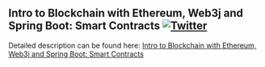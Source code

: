 ## Intro to Blockchain with Ethereum, Web3j and Spring Boot: Smart Contracts  [![Twitter](https://img.shields.io/twitter/follow/piotr_minkowski.svg?style=social&logo=twitter&label=Follow%20Me)](https://twitter.com/piotr_minkowski)

Detailed description can be found here: [Intro to Blockchain with Ethereum, Web3j and Spring Boot: Smart Contracts](https://piotrminkowski.wordpress.com/2018/07/25/intro-to-blockchain-with-ethereum-web3j-and-spring-boot-smart-contracts/) 
